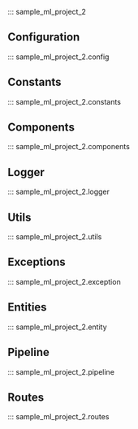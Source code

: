::: sample_ml_project_2

## Configuration

::: sample_ml_project_2.config

## Constants

::: sample_ml_project_2.constants

## Components

::: sample_ml_project_2.components

## Logger

::: sample_ml_project_2.logger

## Utils

::: sample_ml_project_2.utils

## Exceptions

::: sample_ml_project_2.exception

## Entities

::: sample_ml_project_2.entity

## Pipeline

::: sample_ml_project_2.pipeline

## Routes

::: sample_ml_project_2.routes
